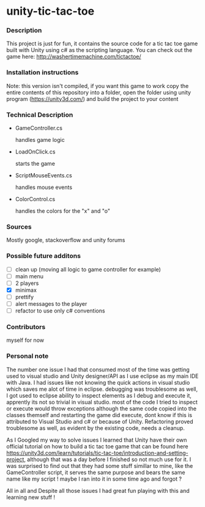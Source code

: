 # unity-tic-tac-toe
### Description
This project is just for fun,
it contains the source code for a tic tac toe game built with Unity using c# as the scripting language.
You can check out the game here: http://washertimemachine.com/tictactoe/
### Installation instructions
Note: this version isn't compiled, if you want this game to work copy the entire contents of this repository into a folder,
open the folder using unity program (https://unity3d.com/) and build the project to your content
### Technical Description
- GameController.cs

    handles game logic
- LoadOnClick.cs

    starts the game
- ScriptMouseEvents.cs

    handles mouse events
- ColorControl.cs

    handles the colors for the "x" and "o"

### Sources
Mostly google, stackoverflow and unity forums

### Possible future additons
- [ ] clean up (moving all logic to game controller for example)
- [ ] main menu
- [ ] 2 players
- [x] minimax
- [ ] prettify
- [ ] alert messages to the player
- [ ] refactor to use only c# conventions

### Contributors
myself for now

### Personal note

The number one issue I had that consumed most of the time was getting used to visual studio and Unity designer/API as I use eclipse as my main IDE with Java.
I had issues like not knowing the quick actions in visual studio which saves me alot of time in eclipse.
debugging was troublesome as well, I got used to eclipse ability to inspect elements as I debug and execute it,
apprently its not so trivial in visual studio. most of the code I tried to inspect or execute would throw exceptions
although the same code copied into the classes themself and restarting the game did execute, dont know if this is attributed to Visual Studio and c#
or because of Unity. Refactoring proved troublesome as well, as evident by the existing code, needs a cleanup. 

As I Googled my way to solve issues I learned that Unity have their own official tutorial on how to build a tic tac toe game that can be found here https://unity3d.com/learn/tutorials/tic-tac-toe/introduction-and-setting-project,
although that was a day before I finished so not much use for it. I was surprised to find out that they had some stuff simillar to mine, like the GameController script,
it serves the same purpose and bears the same name like my script ! maybe I ran into it in some time ago and forgot ?

All in all and Despite all those issues I had great fun playing with this and learning new stuff !
